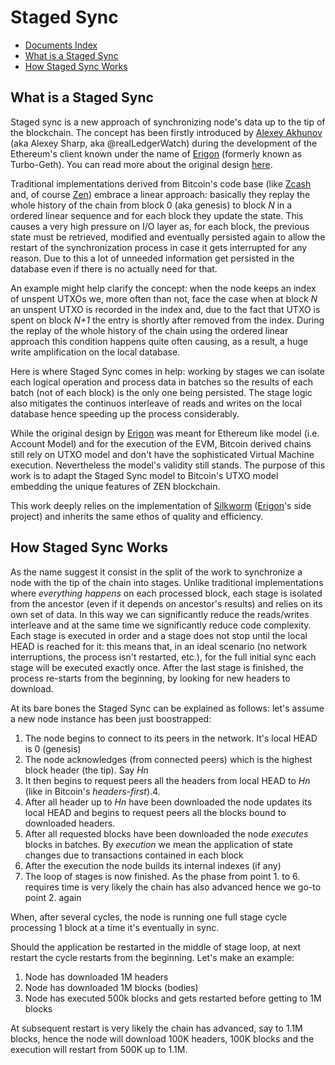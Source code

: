 # Staged Sync
- [Documents Index](README.md)
- [What is a Staged Sync](#what-is-a-staged-sync)
- [How Staged Sync Works](#how-staged-sync-works)

## What is a Staged Sync
Staged sync is a new approach of synchronizing node's data up to the tip of the blockchain.
The concept has been firstly introduced by [Alexey Akhunov](https://uk.linkedin.com/in/alexey-akhunov-0915222) (aka Alexey Sharp, aka @realLedgerWatch) during the development
of the Ethereum's client known under the name of [Erigon] (formerly known as Turbo-Geth).
You can read more about the original design [here](https://github.com/ledgerwatch/erigon/blob/devel/eth/stagedsync/README.md).

Traditional implementations derived from Bitcoin's code base (like [Zcash](https://github.com/zcash/zcash) and, of course [Zen](https://github.com/HorizenOfficial/zen)) embrace a linear approach:
basically they replay the whole history of the chain from block 0 (aka genesis) to block _N_ in a ordered linear sequence and for each block they update the state.
This causes a very high pressure on I/O layer as, for each block, the previous state must be retrieved, modified and eventually persisted again to allow the restart of the synchronization process in case it gets interrupted for any reason.
Due to this a lot of unneeded information get persisted in the database even if there is no actually need for that.

An example might help clarify the concept: when the node keeps an index of unspent UTXOs we, more often than not, face the case
when at block _N_ an unspent UTXO is recorded in the index and, due to the fact that UTXO is spent on block _N+1_ the entry is
shortly after removed from the index. During the replay of the whole history of the chain using the ordered linear approach this
condition happens quite often causing, as a result, a huge write amplification on the local database.

Here is where Staged Sync comes in help: working by stages we can isolate each logical operation and process data in batches so
the results of each batch (not of each block) is the only one being persisted. The stage logic also mitigates the continuos interleave
of reads and writes on the local database hence speeding up the process considerably.

While the original design by [Erigon] was meant for Ethereum like model (i.e. Account Model) and for the execution of the EVM,
Bitcoin derived chains still rely on UTXO model and don't have the sophisticated Virtual Machine execution. Nevertheless the model's validity
still stands. The purpose of this work is to adapt the Staged Sync model to Bitcoin's UTXO model embedding the unique features
of ZEN blockchain.

This work deeply relies on the implementation of [Silkworm] ([Erigon]'s side project) and inherits the same ethos of quality and efficiency.

## How Staged Sync Works
As the name suggest it consist in the split of the work to synchronize a node with the tip of the chain into stages.
Unlike traditional implementations where _everything happens_ on each processed block, each stage is isolated from the ancestor
(even if it depends on ancestor's results) and relies on its own set of data. In this way we can significantly reduce the reads/writes
interleave and at the same time we significantly reduce code complexity.
Each stage is executed in order and a stage does not stop until the local HEAD is reached for it: this means that, in an ideal
scenario (no network interruptions, the process isn't restarted, etc.), for the full initial sync each stage will be executed exactly once.
After the last stage is finished, the process re-starts from the beginning, by looking for new headers to download.

At its bare bones the Staged Sync can be explained as follows: let's assume a new node instance has been just boostrapped:
1. The node begins to connect to its peers in the network. It's local HEAD is 0 (genesis)
2. The node acknowledges (from connected peers) which is the highest block header (the tip). Say _Hn_
3. It then begins to request peers all the headers from local HEAD to _Hn_ (like in Bitcoin's _headers-first_).4. 
4. After all header up to _Hn_ have been downloaded the node updates its local HEAD and begins to request peers all the blocks bound to downloaded headers.
5. After all requested blocks have been downloaded the node _executes_ blocks in batches. By _execution_ we mean the application of state changes due to transactions contained in each block
6. After the execution the node builds its internal indexes (if any)
7. The loop of stages is now finished. As the phase from point 1. to 6. requires time is very likely the chain has also advanced hence we go-to point 2. again

When, after several cycles, the node is running one full stage cycle processing 1 block at a time it's eventually in sync.

Should the application be restarted in the middle of stage loop, at next restart the cycle restarts from the beginning.
Let's make an example:
1. Node has downloaded 1M headers
2. Node has downloaded 1M blocks (bodies)
3. Node has executed 500k blocks and gets restarted before getting to 1M blocks

At subsequent restart is very likely the chain has advanced, say to 1.1M blocks, hence the node will download 100K headers, 100K blocks and the execution will restart from 500K up to 1.1M.

[Erigon]: https://github.com/ledgerwatch/erigon
[Silkworm]: https://github.com/torquem-ch/silkworm/

